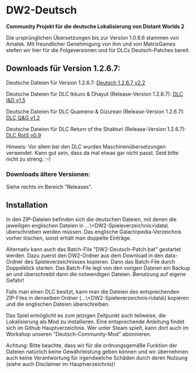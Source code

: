 # DW2-Deutsch
<strong>Community Projekt für die deutsche Lokalisierung von Distant Worlds 2</strong>

Die ursprünglichen Übersetzungen bis zur Version 1.0.8.6 stammen von Amalek. Mit freundlicher Genehmigung von ihm und von MatrixGames stellen wir hier für die Folgeversionen und für DLCs Deutsch-Patches bereit.

<h2>Downloads für Version 1.2.6.7:</h2>

Deutsche Dateien für Version 1.2.6.7:
[Deutsch 1.2.6.7 v2.2](https://github.com/Marty651/DW2-Deutsch/releases/download/v.1.2.6.7-(2024.10.24)/DW2-Deutsch_1.2.6.7_v2.2.zip)

Deutsche Dateien für DLC Ikkuro & Dhayut (Release-Version 1.2.6.7):
[DLC I&D v1.5](https://github.com/Marty651/DW2-Deutsch/releases/download/v.1.2.6.7-(2024.10.24)/DW2-Deutsch_1.2.6.7_DLC_Ikkuro_and_Dhayut_v1.5.zip)

Deutsche Dateien für DLC Quameno & Gizurean (Release-Version 1.2.6.7):
[DLC Q&G v1.2](https://github.com/Marty651/DW2-Deutsch/releases/download/v.1.2.6.7-(2024.10.24)/DW2-Deutsch_1.2.6.7_DLC_Quameno_and_Gizureans_v1.2.zip)

Deutsche Dateien für DLC Return of the Shakturi (Release-Version 1.2.6.7):
[DLC RotS v0.9](https://github.com/Marty651/DW2-Deutsch/releases/download/v.1.2.6.7-(2024.10.24)/DW2-Deutsch_1.2.6.7_DLC_Return_of_the_Shakturi_v0.9.zip)

Hinweis: Vor allem bei den DLC wurden Maschinenübersetzungen verwendet. Kann gut sein, dass da mal etwas gar nicht passt. Seid bitte nicht zu streng. :-)

<h3>Downloads ältere Versionen:</h3>

Siehe rechts im Bereich "Releases".

<h2>Installation</h2>

In den ZIP-Dateien befinden sich die deutschen Dateien, mit denen die jeweiligen englischen Dateien in ...\\\<DW2-Spieleverzeichnis\>\\data\\ überschrieben werden müssen. Das englische Galactopedia-Verzeichnis vorher löschen, sonst erhält man doppelte Einträge.

Alternativ kann auch das Batch-File "DW2-Deutsch-Patch.bat" gestartet werden. Dazu zuerst den DW2-Ordner aus dem Download in den data-Ordner des Spieleverzeichnisses kopieren. Dann das Batch-File durch Doppelklick starten. Das Batch-File legt von den vorigen Dateien ein Backup an und überschreibt dann die notwendigen Dateien. Benutzung auf eigene Gefahr!

Falls man einen DLC besitzt, kann man die Dateien des entsprechenden ZIP-Files in denselben Ordner (...\\\<DW2-Spieleverzeichnis\>\\data\\) kopieren und die englischen Dateien überschreiben.

Das Spiel ermöglicht es zum jetzigen Zeitpunkt auch teilweise, die Lokalisierung als Mod zu installieren. Eine entsprechende Anleitung findet sich im Github Hauptverzeichnis. Wer unter Steam spielt, kann dort auch im Workshop unseren "Deutsch-Community-Mod" abonnieren.

Achtung: Bitte beachte, dass wir für die ordnungsgemäße Funktion der Dateien natürlich keine Gewährleistung geben können und wir übernehmen auch keine Verantwortung für irgendwelche Schäden durch deren Nutzung (siehe auch Disclaimer im Hauptverzeichnis)!
